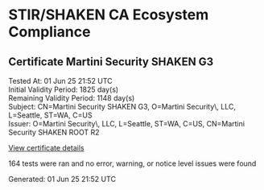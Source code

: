 # STIR/SHAKEN CA Ecosystem Compliance

## Certificate Martini Security SHAKEN G3

Tested At: 01 Jun 25 21:52 UTC\
Initial Validity Period: 1825 day(s)\
Remaining Validity Period: 1148 day(s)\
Subject: CN=Martini Security SHAKEN G3, O=Martini Security\\, LLC, L=Seattle, ST=WA, C=US\
Issuer: O=Martini Security\\, LLC, L=Seattle, ST=WA, C=US, CN=Martini Security SHAKEN ROOT R2

[View certificate details](https://x509.io/?cert=MIIDFTCCArugAwIBAgIUDARSemQ%2Br55YuT0rBDVVjzqq9XIwCgYIKoZIzj0EAwIwdjEoMCYGA1UEAxMfTWFydGluaSBTZWN1cml0eSBTSEFLRU4gUk9PVCBSMjELMAkGA1UEBhMCVVMxCzAJBgNVBAgTAldBMRAwDgYDVQQHEwdTZWF0dGxlMR4wHAYDVQQKExVNYXJ0aW5pIFNlY3VyaXR5LCBMTEMwHhcNMjMwNzI1MTIxMzAwWhcNMjgwNzIzMTIxMzAwWjBxMQswCQYDVQQGEwJVUzELMAkGA1UECBMCV0ExEDAOBgNVBAcTB1NlYXR0bGUxHjAcBgNVBAoTFU1hcnRpbmkgU2VjdXJpdHksIExMQzEjMCEGA1UEAxMaTWFydGluaSBTZWN1cml0eSBTSEFLRU4gRzMwWTATBgcqhkjOPQIBBggqhkjOPQMBBwNCAAS5fCz4iRLkHrXQPELs7skUKF3amLRbHUkx%2FUWXSx9KaZsxxK8s0gKzlPsSUioUN7F2%2Bx9tHKBgRv04blVrYVR7o4IBKjCCASYwDgYDVR0PAQH%2FBAQDAgIEMBIGA1UdEwEB%2FwQIMAYBAf8CAQAwHQYDVR0OBBYEFC5aQVMm4nCqbAHA5nbw7iL3Mw8cMB8GA1UdIwQYMBaAFMKwO7nQZg8J%2BPhHvWaUeG360SFlMIGmBgNVHR8EgZ4wgZswgZigOqA4hjZodHRwczovL2F1dGhlbnRpY2F0ZS1hcGkuaWNvbmVjdGl2LmNvbS9kb3dubG9hZC92MS9jcmyiWqRYMFYxFDASBgNVBAcMC0JyaWRnZXdhdGVyMQswCQYDVQQIDAJOSjETMBEGA1UEAwwKU1RJLVBBIENSTDELMAkGA1UEBhMCVVMxDzANBgNVBAoMBlNUSS1QQTAXBgNVHSAEEDAOMAwGCmCGSAGG%2FwkBAQQwCgYIKoZIzj0EAwIDSAAwRQIhAPQ8XgBH6gejdSGxQSdt9QpoiuioHtDHGf7VjQpd4xNcAiBJC3KdFouei0mVZluWvEjR%2FHB4N4A8AKuzbE6d%2Bb2jZw%3D%3D)

164 tests were ran and no error, warning, or notice level issues were found


Generated: 01 Jun 25 21:52 UTC